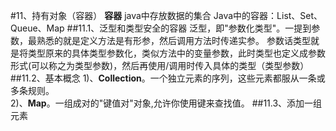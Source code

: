 #11、持有对象（容器）
**容器** java中存放数据的集合
Java中的容器：List、Set、Queue、Map
##11.1、泛型和类型安全的容器
泛型，即"参数化类型"。一提到参数，最熟悉的就是定义方法是有形参，然后调用方法时传递实参。
参数话类型就是将类型原来的具体类型参数化，类似方法中的变量参数，此时类型也定义成参数形式(可以称之为类型参数)，然后再使用/调用时传入具体的类型（类型参数）
##11.2、基本概念
1)、**Collection**。一个独立元素的序列，这些元素都服从一条或多条规则。  
2)、**Map**。一组成对的"键值对"对象,允许你使用键来查找值。
##11.3、添加一组元素

